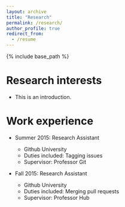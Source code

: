 ```yaml
---
layout: archive
title: "Research"
permalink: /research/
author_profile: true
redirect_from:
  - /resume
---
```


{% include base_path %}

Research interests
======
* This is an introduction.

Work experience
======
* Summer 2015: Research Assistant
  * Github University
  * Duties included: Tagging issues
  * Supervisor: Professor Git

* Fall 2015: Research Assistant
  * Github University
  * Duties included: Merging pull requests
  * Supervisor: Professor Hub
    